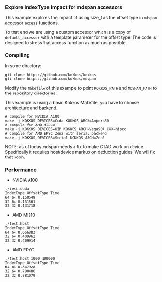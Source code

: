 ### Explore IndexType impact for mdspan accessors

This example explores the impact of using size_t as the offset type in `mdspan` accessor `access` functions.

To that end we are using a custom accessor which is a copy of `default_accessor` with a template parameter for the offset type.
The code is designed to stress that access function as much as possible.

### Compiling

In some directory:
```
git clone https://github.com/kokkos/kokkos
git clone https://github.com/kokkos/mdspan
```

Modify the `Makefile` of this example to point `KOKKOS_PATH` and `MDSPAN_PATH` to the repository directories.

This example is using a basic Kokkos Makefile, you have to choose architecture and backend. 

```
# compile for NVIDIA A100
make -j KOKKOS_DEVICES=Cuda KOKKOS_ARCH=Ampere80
# compile for AMD MI2xx
make -j KOKKOS_DEVICES=HIP KOKKOS_ARCH=Vega90A CXX=hipcc
# compile for AMD EPYC Zen2 with serial backend
make -j KOKKOS_DEVICES=Serial KOKKOS_ARCH=Zen2
```

NOTE: as of today mdspan needs a fix to make CTAD work on device. Specifically it requires host/device markup on deduction guides. We will fix that soon.

### Performance

- NVIDIA A100
```
./test.cuda
IndexType OffsetType Time
64 64 0.150549
32 64 0.131561
32 32 0.131718
```

- AMD MI210
```
./test.host
IndexType OffsetType Time
64 64 0.666883
32 64 0.409962
32 32 0.409914
```

- AMD EPYC
```
./test.host 1000 100000
IndexType OffsetType Time
64 64 0.847928
32 64 0.780406
32 32 0.781079
```
